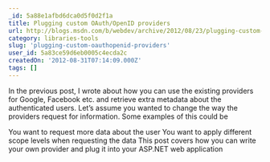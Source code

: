```yaml
---
_id: 5a88e1afbd6dca0d5f0d2f1a
title: Plugging custom OAuth/OpenID providers
url: http://blogs.msdn.com/b/webdev/archive/2012/08/23/plugging-custom-oauth-openid-providers.aspx
category: libraries-tools
slug: 'plugging-custom-oauthopenid-providers'
user_id: 5a83ce59d6eb0005c4ecda2c
createdOn: '2012-08-31T07:14:09.000Z'
tags: []
---
```


In the previous post, I wrote about how you can use the existing providers for Google, Facebook etc. and retrieve extra metadata about the authenticated users. Let’s assume you wanted to change the way the providers request for information. Some examples of this could be

You want to request more data about the user
You want to apply different scope levels when requesting the data
This post covers how you can write your own provider and plug it into your ASP.NET web application
